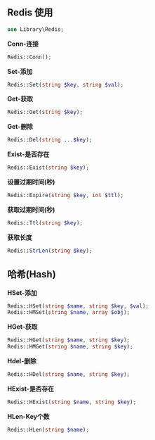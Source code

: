 ## Redis 使用
```php
use Library\Redis;
```
**Conn-连接**
```php
Redis::Conn();
```
**Set-添加**
```php
Redis::Set(string $key, string $val);
```
**Get-获取**
```php
Redis::Get(string $key);
```
**Get-删除**
```php
Redis::Del(string ...$key);
```
**Exist-是否存在**
```php
Redis::Exist(string $key);
```
**设置过期时间(秒)**
```php
Redis::Expire(string $key, int $ttl);
```
**获取过期时间(秒)**
```php
Redis::Ttl(string $key);
```
**获取长度**
```php
Redis::StrLen(string $key);
```

## 哈希(Hash)
**HSet-添加**
```php
Redis::HSet(string $name, string $key, $val);
Redis::HMSet(string $name, array $obj);
```
**HGet-获取**
```php
Redis::HGet(string $name, string $key);
Redis::HMGet(string $name, string $key);
```
**Hdel-删除**
```php
Redis::HDel(string $name, string $key);
```
**HExist-是否存在**
```php
Redis::HExist(string $name, string $key);
```
**HLen-Key个数**
```php
Redis::HLen(string $name);
```